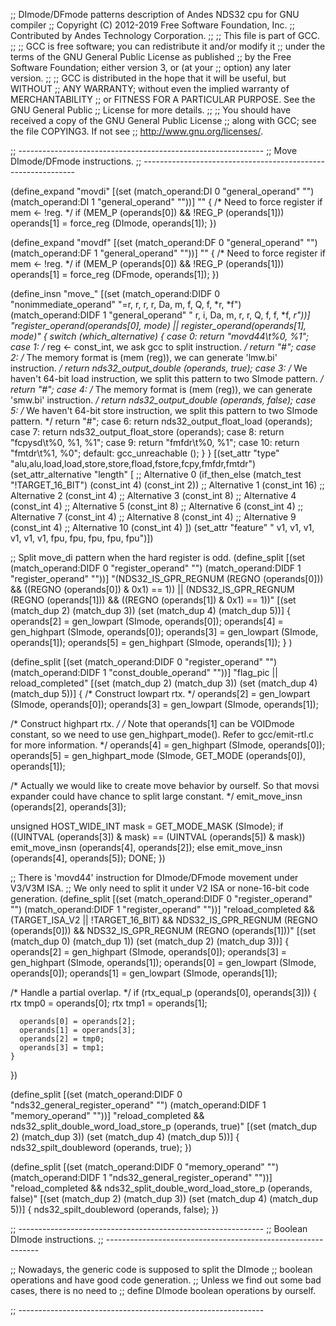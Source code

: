 ;; DImode/DFmode patterns description of Andes NDS32 cpu for GNU compiler
;; Copyright (C) 2012-2019 Free Software Foundation, Inc.
;; Contributed by Andes Technology Corporation.
;;
;; This file is part of GCC.
;;
;; GCC is free software; you can redistribute it and/or modify it
;; under the terms of the GNU General Public License as published
;; by the Free Software Foundation; either version 3, or (at your
;; option) any later version.
;;
;; GCC is distributed in the hope that it will be useful, but WITHOUT
;; ANY WARRANTY; without even the implied warranty of MERCHANTABILITY
;; or FITNESS FOR A PARTICULAR PURPOSE.  See the GNU General Public
;; License for more details.
;;
;; You should have received a copy of the GNU General Public License
;; along with GCC; see the file COPYING3.  If not see
;; <http://www.gnu.org/licenses/>.


;; -------------------------------------------------------------
;; Move DImode/DFmode instructions.
;; -------------------------------------------------------------


(define_expand "movdi"
  [(set (match_operand:DI 0 "general_operand" "")
	(match_operand:DI 1 "general_operand" ""))]
  ""
{
  /* Need to force register if mem <- !reg.  */
  if (MEM_P (operands[0]) && !REG_P (operands[1]))
    operands[1] = force_reg (DImode, operands[1]);
})

(define_expand "movdf"
  [(set (match_operand:DF 0 "general_operand" "")
	(match_operand:DF 1 "general_operand" ""))]
  ""
{
  /* Need to force register if mem <- !reg.  */
  if (MEM_P (operands[0]) && !REG_P (operands[1]))
    operands[1] = force_reg (DFmode, operands[1]);
})


(define_insn "move_<mode>"
  [(set (match_operand:DIDF 0 "nonimmediate_operand" "=r, r,  r, r, Da, m, f, Q, f, *r, *f")
	(match_operand:DIDF 1 "general_operand"      " r, i, Da, m,  r, r, Q, f, f, *f, *r"))]
  "register_operand(operands[0], <MODE>mode)
   || register_operand(operands[1], <MODE>mode)"
{
  switch (which_alternative)
    {
    case 0:
      return "movd44\t%0, %1";
    case 1:
      /* reg <- const_int, we ask gcc to split instruction.  */
      return "#";
    case 2:
      /* The memory format is (mem (reg)),
	 we can generate 'lmw.bi' instruction.  */
      return nds32_output_double (operands, true);
    case 3:
      /* We haven't 64-bit load instruction,
	 we split this pattern to two SImode pattern.  */
      return "#";
    case 4:
      /* The memory format is (mem (reg)),
	 we can generate 'smw.bi' instruction.  */
      return nds32_output_double (operands, false);
    case 5:
      /* We haven't 64-bit store instruction,
	 we split this pattern to two SImode pattern.  */
      return "#";
    case 6:
      return nds32_output_float_load (operands);
    case 7:
      return nds32_output_float_store (operands);
    case 8:
      return "fcpysd\t%0, %1, %1";
    case 9:
      return "fmfdr\t%0, %1";
    case 10:
      return "fmtdr\t%1, %0";
    default:
      gcc_unreachable ();
    }
}
  [(set_attr "type"    "alu,alu,load,load,store,store,fload,fstore,fcpy,fmfdr,fmtdr")
   (set_attr_alternative "length"
     [
       ;; Alternative 0
       (if_then_else (match_test "!TARGET_16_BIT")
		     (const_int 4)
		     (const_int 2))
       ;; Alternative 1
       (const_int 16)
       ;; Alternative 2
       (const_int 4)
       ;; Alternative 3
       (const_int 8)
       ;; Alternative 4
       (const_int 4)
       ;; Alternative 5
       (const_int 8)
       ;; Alternative 6
       (const_int 4)
       ;; Alternative 7
       (const_int 4)
       ;; Alternative 8
       (const_int 4)
       ;; Alternative 9
       (const_int 4)
       ;; Alternative 10
       (const_int 4)
     ])
   (set_attr "feature" " v1, v1,  v1,  v1,   v1,   v1,    fpu,    fpu,    fpu,    fpu,    fpu")])

;; Split move_di pattern when the hard register is odd.
(define_split
  [(set (match_operand:DIDF 0 "register_operand" "")
	(match_operand:DIDF 1 "register_operand" ""))]
  "(NDS32_IS_GPR_REGNUM (REGNO (operands[0]))
    && ((REGNO (operands[0]) & 0x1) == 1))
   || (NDS32_IS_GPR_REGNUM (REGNO (operands[1]))
       && ((REGNO (operands[1]) & 0x1) == 1))"
  [(set (match_dup 2) (match_dup 3))
   (set (match_dup 4) (match_dup 5))]
  {
     operands[2] = gen_lowpart (SImode, operands[0]);
     operands[4] = gen_highpart (SImode, operands[0]);
     operands[3] = gen_lowpart (SImode, operands[1]);
     operands[5] = gen_highpart (SImode, operands[1]);
  }
)

(define_split
  [(set (match_operand:DIDF 0 "register_operand"     "")
	(match_operand:DIDF 1 "const_double_operand" ""))]
  "flag_pic || reload_completed"
  [(set (match_dup 2) (match_dup 3))
   (set (match_dup 4) (match_dup 5))]
{
  /* Construct lowpart rtx.  */
  operands[2] = gen_lowpart (SImode, operands[0]);
  operands[3] = gen_lowpart (SImode, operands[1]);

  /* Construct highpart rtx.  */
  /* Note that operands[1] can be VOIDmode constant,
     so we need to use gen_highpart_mode().
     Refer to gcc/emit-rtl.c for more information.  */
  operands[4] = gen_highpart (SImode, operands[0]);
  operands[5] = gen_highpart_mode (SImode,
				   GET_MODE (operands[0]), operands[1]);

  /* Actually we would like to create move behavior by ourself.
     So that movsi expander could have chance to split large constant.  */
  emit_move_insn (operands[2], operands[3]);

  unsigned HOST_WIDE_INT mask = GET_MODE_MASK (SImode);
  if ((UINTVAL (operands[3]) & mask) == (UINTVAL (operands[5]) & mask))
    emit_move_insn (operands[4], operands[2]);
  else
    emit_move_insn (operands[4], operands[5]);
  DONE;
})

;; There is 'movd44' instruction for DImode/DFmode movement under V3/V3M ISA.
;; We only need to split it under V2 ISA or none-16-bit code generation.
(define_split
  [(set (match_operand:DIDF 0 "register_operand" "")
	(match_operand:DIDF 1 "register_operand" ""))]
  "reload_completed
   && (TARGET_ISA_V2 || !TARGET_16_BIT)
   && NDS32_IS_GPR_REGNUM (REGNO (operands[0]))
   && NDS32_IS_GPR_REGNUM (REGNO (operands[1]))"
  [(set (match_dup 0) (match_dup 1))
   (set (match_dup 2) (match_dup 3))]
{
  operands[2] = gen_highpart (SImode, operands[0]);
  operands[3] = gen_highpart (SImode, operands[1]);
  operands[0] = gen_lowpart (SImode, operands[0]);
  operands[1] = gen_lowpart (SImode, operands[1]);

  /* Handle a partial overlap.  */
  if (rtx_equal_p (operands[0], operands[3]))
    {
      rtx tmp0 = operands[0];
      rtx tmp1 = operands[1];

      operands[0] = operands[2];
      operands[1] = operands[3];
      operands[2] = tmp0;
      operands[3] = tmp1;
    }
})

(define_split
  [(set (match_operand:DIDF 0 "nds32_general_register_operand" "")
	(match_operand:DIDF 1 "memory_operand" ""))]
  "reload_completed
   && nds32_split_double_word_load_store_p (operands, true)"
  [(set (match_dup 2) (match_dup 3))
   (set (match_dup 4) (match_dup 5))]
{
  nds32_spilt_doubleword (operands, true);
})

(define_split
  [(set (match_operand:DIDF 0  "memory_operand" "")
	(match_operand:DIDF 1  "nds32_general_register_operand" ""))]
  "reload_completed
   && nds32_split_double_word_load_store_p (operands, false)"
  [(set (match_dup 2) (match_dup 3))
   (set (match_dup 4) (match_dup 5))]
{
  nds32_spilt_doubleword (operands, false);
})

;; -------------------------------------------------------------
;; Boolean DImode instructions.
;; -------------------------------------------------------------

;; Nowadays, the generic code is supposed to split the DImode
;; boolean operations and have good code generation.
;; Unless we find out some bad cases, there is no need to
;; define DImode boolean operations by ourself.

;; -------------------------------------------------------------
